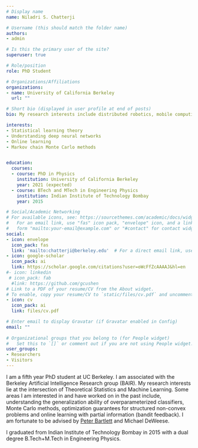 ```yaml
---
# Display name
name: Niladri S. Chatterji

# Username (this should match the folder name)
authors:
- admin

# Is this the primary user of the site?
superuser: true

# Role/position
role: PhD Student

# Organizations/Affiliations
organizations:
- name: University of California Berkeley
  url: ""

# Short bio (displayed in user profile at end of posts)
bio: My research interests include distributed robotics, mobile computing and programmable matter.

interests:
- Statistical learning theory
- Understanding deep neural networks
- Online learning
- Markov chain Monte Carlo methods


education:
  courses:
  - course: PhD in Physics
    institution: University of California Berkeley
    year: 2021 (expected)
  - course: BTech and MTech in Engineering Physics
    institution: Indian Institute of Technology Bombay
    year: 2015

# Social/Academic Networking
# For available icons, see: https://sourcethemes.com/academic/docs/widgets/#icons
#   For an email link, use "fas" icon pack, "envelope" icon, and a link in the
#   form "mailto:your-email@example.com" or "#contact" for contact widget.
social:
- icon: envelope
  icon_pack: fas
  link: 'mailto:chatterji@berkeley.edu'  # For a direct email link, use "mailto:test@example.org".
- icon: google-scholar
  icon_pack: ai
  link: https://scholar.google.com/citations?user=oWcFfZcAAAAJ&hl=en
#- icon: linkedin
 # icon_pack: fab
  #link: https://github.com/gcushen
# Link to a PDF of your resume/CV from the About widget.
# To enable, copy your resume/CV to `static/files/cv.pdf` and uncomment the lines below.  
- icon: cv
  icon_pack: ai
  link: files/cv.pdf

# Enter email to display Gravatar (if Gravatar enabled in Config)
email: ""
  
# Organizational groups that you belong to (for People widget)
#   Set this to `[]` or comment out if you are not using People widget.  
user_groups:
- Researchers
- Visitors
---
```


I am a fifth year PhD student at UC Berkeley. I am associated with the Berkeley Artificial Intelligence Research group (BAIR). My research interests lie at the intersection of Theoretical Statistics and Machine Learning. Some areas I am interested in and have worked on in the past include, understanding the generalization ability of overparameterized classifiers, Monte Carlo methods, optimization guarantees for structured non-convex problems and online learning with partial information (bandit feedback). I am fortunate to be advised by <a href="https://www.stat.berkeley.edu/~bartlett/" target="_blank">Peter Bartlett</a> and Michael DeWeese.

I graduated from Indian Institute of Technology Bombay in 2015 with a dual degree B.Tech+M.Tech in Engineering Physics.
